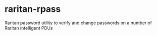 # raritan-rpass
Raritan password utility to verify and change passwords on a number of Raritan intelligent PDUs

